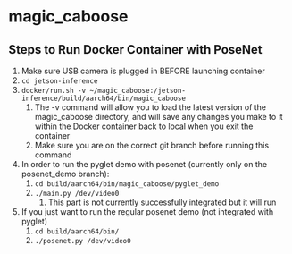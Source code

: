 # magic_caboose

## Steps to Run Docker Container with PoseNet

1. Make sure USB camera is plugged in BEFORE launching container
2. `cd jetson-inference`
3. `docker/run.sh -v ~/magic_caboose:/jetson-inference/build/aarch64/bin/magic_caboose`
    1. The -v command will allow you to load the latest version of the magic_caboose directory, and will save any changes you make to it within the Docker container back to local when you exit the container
    2. Make sure you are on the correct git branch before running this command
4. In order to run the pyglet demo with posenet (currently only on the posenet_demo branch):
    1. `cd build/aarch64/bin/magic_caboose/pyglet_demo`
    2. `./main.py /dev/video0`
        1. This part is not currently successfully integrated but it will run
5. If you just want to run the regular posenet demo (not integrated with pyglet)
    1. `cd build/aarch64/bin/`
    2. `./posenet.py /dev/video0`
